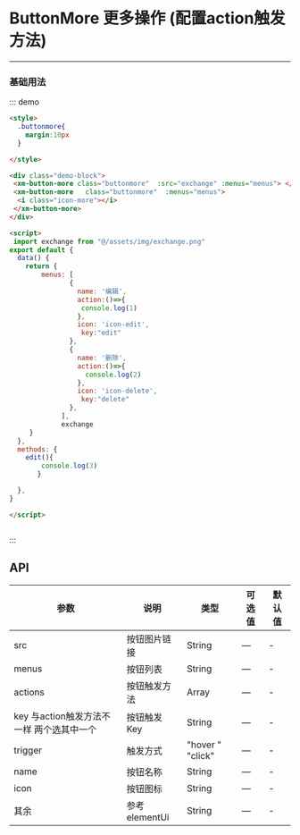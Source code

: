 <style scoped>
  .buttonmore{
    margin:10px
  }

</style>



# ButtonMore 更多操作 (配置action触发方法)
----
### 基础用法
<div class="demo-block">
 <xm-button-more  class="buttonmore" :src="exchange" :menus="menus"> </xm-button-more>
 <xm-button-more class="buttonmore"   :menus="menus"  @edit="edit">
   <i class="icon-more"></i>
</xm-button-more>
</div>


<script>
 import exchange from "@/assets/img/exchange.png"
export default {
  data() {
    return {
        menus: [
               {
                 name: '编辑',
                 action:()=>{
                  console.log(1)
                 },
                 icon: 'icon-edit',
                 key:"edit"
               },
               {
                 name: '删除',
                 action:()=>{
                   console.log(2)
                 },
                 icon: 'icon-delete',
                 key:"delete"
               },
             ],
             exchange
     }
  },
  methods: {
       edit(){
        console.log(3)
       }

  },
}

</script>



::: demo
```html
<style>
  .buttonmore{
    margin:10px
  }

</style>

<div class="demo-block">
 <xm-button-more class="buttonmore"  :src="exchange" :menus="menus"> </xm-button-more>
 <xm-button-more   class="buttonmore"  :menus="menus">
  <i class="icon-more"></i>
 </xm-button-more>
</div>

<script>
 import exchange from "@/assets/img/exchange.png"
export default {
  data() {
    return {
        menus: [
               {
                 name: '编辑',
                 action:()=>{
                  console.log(1)
                 },
                 icon: 'icon-edit',
                  key:"edit"
               },
               {
                 name: '删除',
                 action:()=>{
                   console.log(2)
                 },
                 icon: 'icon-delete',
                  key:"delete"
               },
             ],
             exchange
     }
  },
  methods: {
    edit(){
        console.log(3)
       }

  },
}

</script>



```
:::


## API

| 参数      | 说明          | 类型      | 可选值                           | 默认值  |
|---------- |-------------- |---------- |--------------------------------  |-------- |
| src |  按钮图片链接  | String | — | - |
| menus | 按钮列表 | String     | —  | - |
| actions | 按钮触发方法 | Array   | — | - |
| key  与action触发方法不一样 两个选其中一个| 按钮触发Key | String   | — | - |
| trigger | 触发方式  | "hover " "click"    | — | - |
| name | 按钮名称 | String   | — | - |
| icon | 按钮图标  | String   | — | - |
| 其余 | 参考elementUi  | String   | — | - |



